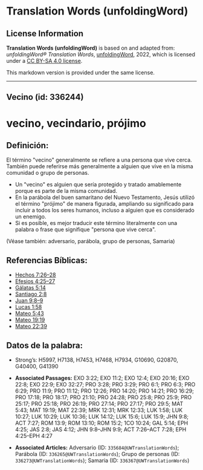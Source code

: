 # Translation Words (unfoldingWord)

## License Information

**Translation Words (unfoldingWord)** is based on and adapted from: _unfoldingWord® Translation Words_, [unfoldingWord](https://unfoldingword.org/utw), 2022, which is licensed under a [CC BY-SA 4.0 license](https://creativecommons.org/licenses/by-sa/4.0/legalcode.en).

This markdown version is provided under the same license.



--------------------------------

## Vecino (id: 336244)

vecino, vecindario, prójimo
===========================

Definición:
-----------

El término "vecino" generalmente se refiere a una persona que vive cerca. También puede referirse más generalmente a alguien que vive en la misma comunidad o grupo de personas.

* Un "vecino" es alguien que sería protegido y tratado amablemente porque es parte de la misma comunidad.
* En la parábola del buen samaritano del Nuevo Testamento, Jesús utilizó el término "prójimo" de manera figurada, ampliando su significado para incluir a todos los seres humanos, incluso a alguien que es considerado un enemigo.
* Si es posible, es mejor traducir este término literalmente con una palabra o frase que signifique "persona que vive cerca".

(Véase también: adversario, parábola, grupo de personas, Samaria)

Referencias Bíblicas:
---------------------

* [Hechos 7:26–28](https://ref.ly/Acts7:26-Acts7:28)
* [Efesios 4:25–27](https://ref.ly/Eph4:25-Eph4:27)
* [Gálatas 5:14](https://ref.ly/Gal5:14)
* [Santiago 2:8](https://ref.ly/Jas2:8)
* [Juan 9:8–9](https://ref.ly/John9:8-John9:9)
* [Lucas 1:58](https://ref.ly/Luke1:58)
* [Mateo 5:43](https://ref.ly/Matt5:43)
* [Mateo 19:19](https://ref.ly/Matt19:19)
* [Mateo 22:39](https://ref.ly/Matt22:39)

Datos de la palabra:
--------------------

* Strong’s: H5997, H7138, H7453, H7468, H7934, G10690, G20870, G40400, G41390

* **Associated Passages:** EXO 3:22; EXO 11:2; EXO 12:4; EXO 20:16; EXO 22:8; EXO 22:9; EXO 32:27; PRO 3:28; PRO 3:29; PRO 6:1; PRO 6:3; PRO 6:29; PRO 11:9; PRO 11:12; PRO 12:26; PRO 14:20; PRO 14:21; PRO 16:29; PRO 17:18; PRO 18:17; PRO 21:10; PRO 24:28; PRO 25:8; PRO 25:9; PRO 25:17; PRO 25:18; PRO 26:19; PRO 27:14; PRO 27:17; PRO 29:5; MAT 5:43; MAT 19:19; MAT 22:39; MRK 12:31; MRK 12:33; LUK 1:58; LUK 10:27; LUK 10:29; LUK 10:36; LUK 14:12; LUK 15:6; LUK 15:9; JHN 9:8; ACT 7:27; ROM 13:9; ROM 13:10; ROM 15:2; 1CO 10:24; GAL 5:14; EPH 4:25; JAS 2:8; JAS 4:12; JHN 9:8–JHN 9:9; ACT 7:26–ACT 7:28; EPH 4:25–EPH 4:27
* **Associated Articles:** Adversario (ID: `335684@UWTranslationWords`); Parábola (ID: `336265@UWTranslationWords`); Grupo de personas (ID: `336273@UWTranslationWords`); Samaria (ID: `336367@UWTranslationWords`)

